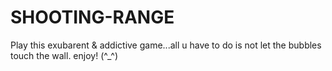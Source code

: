 # SHOOTING-RANGE
Play this exubarent &amp; addictive game...all u have to do is not let the bubbles touch the wall. enjoy! (^_^)
